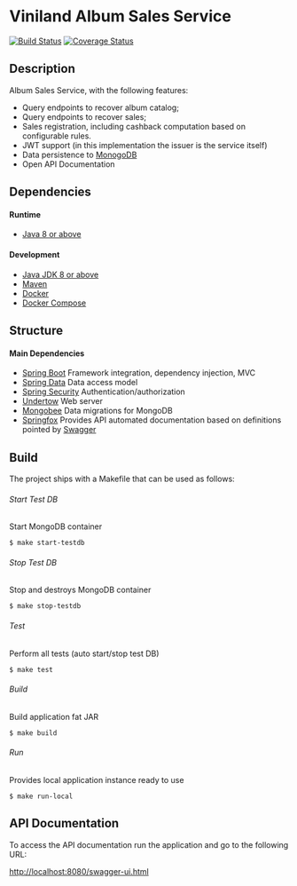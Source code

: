 # Viniland Album Sales Service

[![Build Status](https://img.shields.io/circleci/project/github/cadu-goncalves/sales-service/master.svg)](https://circleci.com/gh/cadu-goncalves/sales-service/tree/master)
[![Coverage Status](https://coveralls.io/repos/github/cadu-goncalves/sales-service/badge.svg?branch=master)](https://coveralls.io/github/cadu-goncalves/sales-service?branch=master)


## Description

Album Sales Service, with the following features:

- Query endpoints to recover album catalog;
- Query endpoints to recover sales;
- Sales registration, including cashback computation based on configurable rules.
- JWT support (in this implementation the issuer is the service itself)
- Data persistence to [MonogoDB](https://www.mongodb.com/)
- Open API Documentation


## Dependencies

#### Runtime

* [Java 8 or above](http://www.oracle.com/technetwork/pt/java/javase/downloads/index.html)

#### Development

* [Java JDK 8 or above](http://www.oracle.com/technetwork/pt/java/javase/downloads/index.html)
* [Maven](https://maven.apache.org/)
* [Docker](https://www.docker.com/)
* [Docker Compose](https://docs.docker.com/compose/)


## Structure

#### Main Dependencies

* [Spring Boot](https://spring.io/projects/spring-boot) Framework integration, dependency injection, MVC
* [Spring Data](https://spring.io/projects/spring-data) Data access model
* [Spring Security](https://spring.io/projects/spring-security) Authentication/authorization
* [Undertow](http://undertow.io/) Web server
* [Mongobee](https://github.com/mongobee/mongobee) Data migrations for MongoDB
* [Springfox](https://springfox.github.io/springfox/) Provides API automated documentation based on definitions pointed by [Swagger](https://swagger.io/)

 
## Build

The project ships with a Makefile that can be used as follows:

###### Start Test DB
Start MongoDB container
```
$ make start-testdb
```

###### Stop Test DB
Stop and destroys MongoDB container
```
$ make stop-testdb
```

###### Test
Perform all tests (auto start/stop test DB)
```
$ make test
```

###### Build
Build application fat JAR
```
$ make build
```

###### Run
Provides local application instance ready to use
```
$ make run-local
```

## API Documentation

To access the API documentation run the application and go to the following URL:

[http://localhost:8080/swagger-ui.html](http://localhost:8080/swagger-ui.html)
